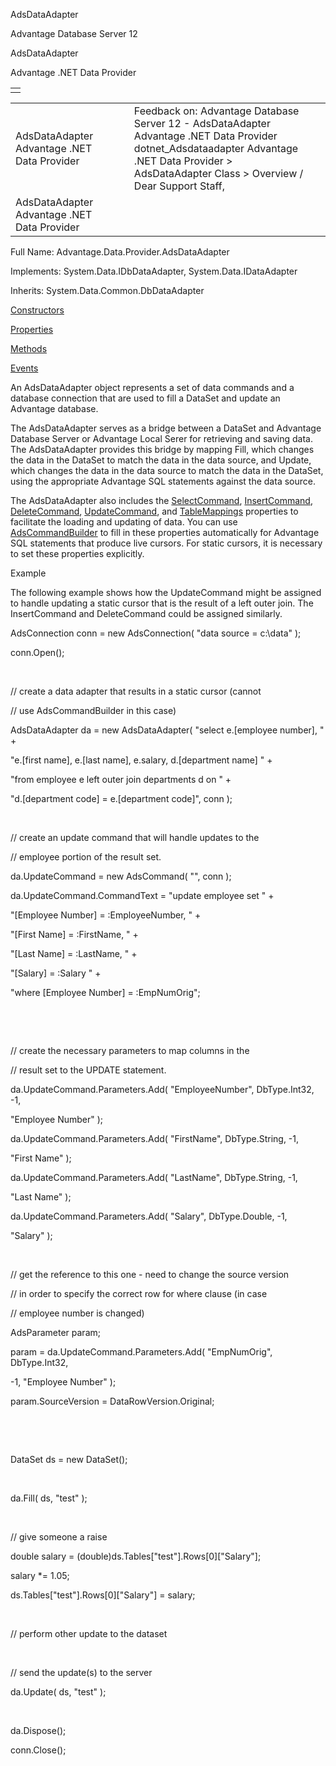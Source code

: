 AdsDataAdapter




Advantage Database Server 12  

AdsDataAdapter

Advantage .NET Data Provider

|  |
| --- |
|  |

|  |  |  |  |  |
| --- | --- | --- | --- | --- |
| AdsDataAdapter  Advantage .NET Data Provider |  |  | Feedback on: Advantage Database Server 12 - AdsDataAdapter Advantage .NET Data Provider dotnet\_Adsdataadapter Advantage .NET Data Provider > AdsDataAdapter Class > Overview / Dear Support Staff, |  |
| AdsDataAdapter  Advantage .NET Data Provider |  |  |  |  |

Full Name: Advantage.Data.Provider.AdsDataAdapter

Implements: System.Data.IDbDataAdapter, System.Data.IDataAdapter

Inherits: System.Data.Common.DbDataAdapter

[Constructors](dotnet_adsdataadapter_constructors.htm)

[Properties](dotnet_adsdataadapter_properties.htm)

[Methods](dotnet_adsdataadapter_methods.htm)

[Events](dotnet_adsdataadapter_events.htm)

An AdsDataAdapter object represents a set of data commands and a database connection that are used to fill a DataSet and update an Advantage database.

The AdsDataAdapter serves as a bridge between a DataSet and Advantage Database Server or Advantage Local Serer for retrieving and saving data. The AdsDataAdapter provides this bridge by mapping Fill, which changes the data in the DataSet to match the data in the data source, and Update, which changes the data in the data source to match the data in the DataSet, using the appropriate Advantage SQL statements against the data source.

The AdsDataAdapter also includes the [SelectCommand](dotnet_adsdataadapter_selectcommand.htm), [InsertCommand](dotnet_adsdataadapter_insertcommand.htm), [DeleteCommand](dotnet_adsdataadapter_deletecommand.htm), [UpdateCommand](dotnet_adsdataadapter_updatecommand.htm), and [TableMappings](dotnet_adsdataadapter_tablemappings.htm) properties to facilitate the loading and updating of data. You can use [AdsCommandBuilder](dotnet_adscommandbuilder.htm) to fill in these properties automatically for Advantage SQL statements that produce live cursors. For static cursors, it is necessary to set these properties explicitly.

Example

The following example shows how the UpdateCommand might be assigned to handle updating a static cursor that is the result of a left outer join. The InsertCommand and DeleteCommand could be assigned similarly.

AdsConnection conn = new AdsConnection( "data source = c:\\data" );

conn.Open();

 

// create a data adapter that results in a static cursor (cannot

// use AdsCommandBuilder in this case)

AdsDataAdapter da = new AdsDataAdapter( "select e.[employee number], " +

"e.[first name], e.[last name], e.salary, d.[department name] " +

"from employee e left outer join departments d on " +

"d.[department code] = e.[department code]", conn );

 

// create an update command that will handle updates to the

// employee portion of the result set.

da.UpdateCommand = new AdsCommand( "", conn );

da.UpdateCommand.CommandText = "update employee set " +

"[Employee Number] = :EmployeeNumber, " +

"[First Name] = :FirstName, " +

"[Last Name] = :LastName, " +

"[Salary] = :Salary " +

"where [Employee Number] = :EmpNumOrig";

 

 

// create the necessary parameters to map columns in the

// result set to the UPDATE statement.

da.UpdateCommand.Parameters.Add( "EmployeeNumber", DbType.Int32, -1,

"Employee Number" );

da.UpdateCommand.Parameters.Add( "FirstName", DbType.String, -1,

"First Name" );

da.UpdateCommand.Parameters.Add( "LastName", DbType.String, -1,

"Last Name" );

da.UpdateCommand.Parameters.Add( "Salary", DbType.Double, -1,

"Salary" );

 

// get the reference to this one - need to change the source version

// in order to specify the correct row for where clause (in case

// employee number is changed)

AdsParameter param;

param = da.UpdateCommand.Parameters.Add( "EmpNumOrig", DbType.Int32,

-1, "Employee Number" );

param.SourceVersion = DataRowVersion.Original;

 

 

DataSet ds = new DataSet();

 

da.Fill( ds, "test" );

 

// give someone a raise

double salary = (double)ds.Tables["test"].Rows[0]["Salary"];

salary \*= 1.05;

ds.Tables["test"].Rows[0]["Salary"] = salary;

 

// perform other update to the dataset

 

// send the update(s) to the server

da.Update( ds, "test" );

 

da.Dispose();

conn.Close();